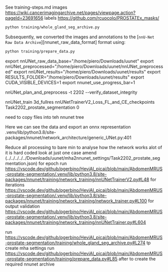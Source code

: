 See training-steps.md
images https://wiki.cancerimagingarchive.net/pages/viewpage.action?pageId=23691656
labels https://github.com/rcuocolo/PROSTATEx_masks/

```bash
python training/whole_gland_seg_archive.py
```

Subsequently, we converted the images and annotations to the [`nnU-Net Raw Data Archive`][nnunet_raw_data_format] format using:

```bash
python training/prepare_data.py
```


export nnUNet_raw_data_base="/home/piero/Downloads/uunet"
export nnUNet_preprocessed="/home/piero/Downloads/uunet/nnUNet_preprocessed"
export nnUNet_results="/home/piero/Downloads/uunet/results"
export RESULTS_FOLDER="/home/piero/Downloads/uunet/results"
export CUDA_VISIBLE_DEVICES=1
export nnunet_use_progress_bar=1

nnUNet_plan_and_preprocess -t 2202 --verify_dataset_integrity

nnUNet_train 3d_fullres nnUNetTrainerV2_Loss_FL_and_CE_checkpoints Task2202_prostate_segmentation 0

need to copy files into teh nnunet tree

Here we can see the data and export an onnx representation
.venv/lib/python3.8/site-packages/nnunet/network_architecture/generic_UNet.py:401

Reduce all processing to bare min to analyse how the network works
alot of it is hard coded
look at just one case
amend (../../../../../Downloads/uunet/mha2nnunet_settings/Task2202_prostate_segmentation.json)
for epoch run https://vscode.dev/github/pgerbino/HeviAI_picai/blob/main/AbdomenMRUS-prostate-segmentation/.venv/lib/python3.8/site-packages/nnunet/training/network_training/nnUNetTrainerV2.py#L48
for iterations https://vscode.dev/github/pgerbino/HeviAI_picai/blob/main/AbdomenMRUS-prostate-segmentation/.venv/lib/python3.8/site-packages/nnunet/training/network_training/network_trainer.py#L100
for output validation https://vscode.dev/github/pgerbino/HeviAI_picai/blob/main/AbdomenMRUS-prostate-segmentation/.venv/lib/python3.8/site-packages/nnunet/training/network_training/nnUNetTrainer.py#L604

run https://vscode.dev/github/pgerbino/HeviAI_picai/blob/main/AbdomenMRUS-prostate-segmentation/training/whole_gland_seg_archive.py#L274 tp create mha settings
run https://vscode.dev/github/pgerbino/HeviAI_picai/blob/main/AbdomenMRUS-prostate-segmentation/training/prepare_data.py#L85 after to create the required nnunet archive
